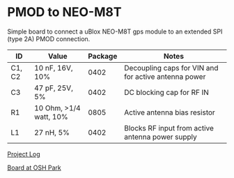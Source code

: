 # PMOD to NEO-M8T

Simple board to connect a uBlox NEO-M8T gps module to an extended SPI (type 2A) PMOD connection.

| ID     | Value                  | Package | Notes                                                |
| ------ | ---------------------- | ------- | ---------------------------------------------------- |
| C1, C2 | 10 nF, 16V, 10%        | 0402    | Decoupling caps for VIN and for active antenna power |
| C3     | 47 pF, 25V, 5%         | 0402    | DC blocking cap for RF IN                            |
| R1     | 10 Ohm, >1/4 watt, 10% | 0805    | Active antenna bias resistor                         |
| L1     | 27 nH, 5%              | 0402    | Blocks RF input from active antenna power supply     |

[Project Log](https://hackaday.io/project/119133-rops/log/139591-pmod-to-neo-m8t)

[Board at OSH Park](https://oshpark.com/shared_projects/ygiuimwL)
